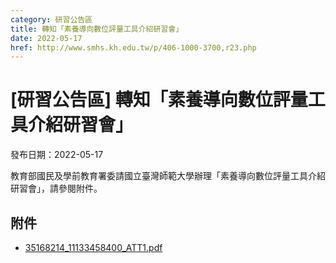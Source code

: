```yaml
---
category: 研習公告區
title: 轉知「素養導向數位評量工具介紹研習會」
date: 2022-05-17
href: http://www.smhs.kh.edu.tw/p/406-1000-3700,r23.php
---
```


# [研習公告區] 轉知「素養導向數位評量工具介紹研習會」

發布日期：2022-05-17

教育部國民及學前教育署委請國立臺灣師範大學辦理「素養導向數位評量工具介紹研習會」，請參閱附件。

## 附件

- [35168214_11133458400_ATT1.pdf](https://www.smhs.kh.edu.tw/var/file/0/1000/attach/14/pta_3471_782140_76480.pdf)
